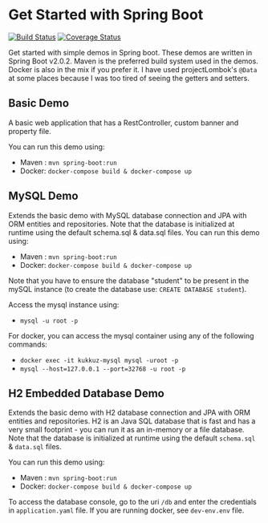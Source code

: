 # Get Started with Spring Boot  

[![Build Status](https://travis-ci.org/kukkuz/spring-boot.svg?branch=master)](https://travis-ci.org/kukkuz/spring-boot)
[![Coverage Status](https://coveralls.io/repos/github/kukkuz/spring-boot/badge.svg?branch=master)](https://coveralls.io/github/kukkuz/spring-boot?branch=master)

Get started with simple demos in Spring boot. These demos are written in Spring Boot v2.0.2. Maven is the preferred build system used in the demos. Docker is also in the mix if you prefer it. I have used projectLombok's `@Data` at some places because I was too tired of seeing the getters and setters.

## Basic Demo

A basic web application that has a RestController, custom banner and property file. 

You can run this demo using:
- Maven : `mvn spring-boot:run`
- Docker: `docker-compose build & docker-compose up`

## MySQL Demo

Extends the basic demo with MySQL database connection and JPA with ORM entities and repositories. Note that the database is initialized at runtime using the default schema.sql & data.sql files. You can run this demo using:
- Maven : `mvn spring-boot:run`
- Docker: `docker-compose build & docker-compose up`

Note that you have to ensure the database "student" to be present in the mySQL instance (to create the database use: `CREATE DATABASE student`). 

Access the mysql instance using:
- `mysql -u root -p`

For docker, you can access the mysql container using any of the following commands:
- `docker exec -it kukkuz-mysql mysql -uroot -p`
- `mysql --host=127.0.0.1 --port=32768 -u root -p`

## H2 Embedded Database Demo

Extends the basic demo with H2 database connection and JPA with ORM entities and repositories. H2 is an Java SQL database that is fast and has a very small footprint - you can run it as an in-memory or a file database. Note that the database is initialized at runtime using the default `schema.sql` & `data.sql` files. 

You can run this demo using:
- Maven : `mvn spring-boot:run`
- Docker: `docker-compose build & docker-compose up`

To access the database console, go to the uri `/db` and enter the credentials in `application.yaml` file. If you are running docker, see `dev-env.env` file.
